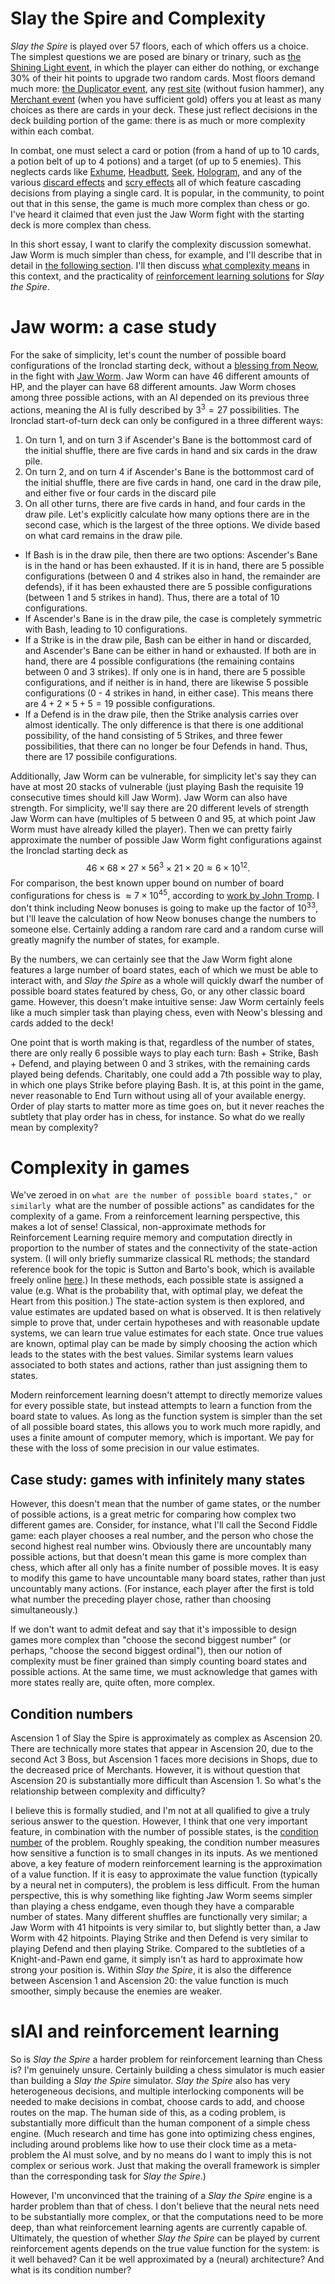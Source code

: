 # Slay the Spire and Complexity

*Slay the Spire* is played over 57 floors, each of which offers us a choice. The simplest questions we are posed are binary or trinary, such as [the Shining Light event](https://slay-the-spire.fandom.com/wiki/Shining_Light), in which the player can either do nothing, or exchange 30% of their hit points to upgrade two random cards. Most floors demand much more: [the Duplicator event](https://slay-the-spire.fandom.com/wiki/Duplicator), any [rest site](https://slay-the-spire.fandom.com/wiki/Rest_Site) (without fusion hammer), any [Merchant event](https://slay-the-spire.fandom.com/wiki/Merchant) (when you have sufficient gold) offers you at least as many choices as there are cards in your deck. These just reflect decisions in the deck building portion of the game: there is as much or more complexity within each combat. 

In combat, one must select a card or potion (from a hand of up to 10 cards, a potion belt of up to 4 potions) and a target (of up to 5 enemies). This neglects cards like [Exhume](https://slay-the-spire.fandom.com/wiki/Exhume), [Headbutt](https://slay-the-spire.fandom.com/wiki/Headbutt), [Seek](https://slay-the-spire.fandom.com/wiki/Seek), [Hologram](https://slay-the-spire.fandom.com/wiki/Hologram), and any of the various [discard effects](https://slay-the-spire.fandom.com/wiki/Discard) and  [scry effects](https://slay-the-spire.fandom.com/wiki/Scry) all of which feature cascading decisions from playing a single card. It is popular, in the community, to point out that in this sense, the game is much more complex than chess or go. I've heard it claimed that even just the Jaw Worm fight with the starting deck is more complex than chess. 

In this short essay, I want to clarify the complexity discussion somewhat. Jaw Worm is much simpler than chess, for example, and I'll describe that in detail in [the following section](#jaw-worm-a-case-study). I'll then discuss [what complexity means](#complexity-in-games) in this context, and the practicality of [reinforcement learning solutions](#slAI-and-reinforcement-learning) for *Slay the Spire*. 

# Jaw worm: a case study
For the sake of simplicity, let's count the number of possible board configurations of the Ironclad starting deck, without a [blessing from Neow](https://slay-the-spire.fandom.com/wiki/Neow), in the fight with [Jaw Worm](https://slay-the-spire.fandom.com/wiki/Jaw_Worm). Jaw Worm can have 46 different amounts of HP, and the player can have 68 different amounts. Jaw Worm choses among three possible actions, with an AI depended on its previous three actions, meaning the AI is fully described by $3^3 = 27$ possibilities. The Ironclad start-of-turn deck can only be configured in a three different ways:
 1. On turn 1, and on turn 3 if Ascender's Bane is the bottommost card of the initial shuffle, there are five cards in hand and six cards in the draw pile.
 2. On turn 2, and on turn 4 if Ascender's Bane is the bottommost card of the initial shuffle, there are five cards in hand, one card in the draw pile, and either five or four cards in the discard pile
 3. On all other turns, there are five cards in hand, and four cards in the draw pile. 
Let's explicitly calculate how many options there are in the second case, which is the largest of the three options. We divide based on what card remains in the draw pile. 
 - If Bash is in the draw pile, then there are two options: Ascender's Bane is in the hand or has been exhausted. If it is in hand, there are 5 possible configurations (between 0 and 4 strikes also in hand, the remainder are defends), if it has been exhausted there are 5 possible configurations (between 1 and 5 strikes in hand). Thus, there are a total of 10 configurations.
 - If Ascender's Bane is in the draw pile, the case is completely symmetric with Bash, leading to 10 configurations.
 - If a Strike is in the draw pile, Bash can be either in hand or discarded, and Ascender's Bane can be either in hand or exhausted. If both are in hand, there are 4 possible configurations (the remaining contains between 0 and 3 strikes). If only one is in hand, there are 5 possible configurations, and if neither is in hand, there are likewise 5 possible configurations (0 - 4 strikes in hand, in either case). This means there are $4+2\times 5 + 5 = 19$ possible configurations. 
 - If a Defend is in the draw pile, then the Strike analysis carries over almost identically. The only difference is that there is one additional possibility, of the hand consisting of 5 Strikes, and three fewer possibilities, that there can no longer be four Defends in hand. Thus, there are 17 possibile configurations. 

Additionally, Jaw Worm can be vulnerable, for simplicity let's say they can have at most 20 stacks of vulnerable (just playing Bash the requisite 19 consecutive times should kill Jaw Worm). Jaw Worm can also have strength. For simplicity, we'll say there are 20 different levels of strength Jaw Worm can have (multiples of 5 between 0 and 95, at which point Jaw Worm must have already killed the player). Then we can pretty fairly approximate the number of possible Jaw Worm fight configurations against the Ironclad starting deck as
$$46 \times 68 \times 27 \times 56^3 \times 21 \times 20 \approx 6 \times 10^12. $$
For comparison, the best known upper bound on number of board configurations for chess is $\approx 7 \times 10^45$, according to [work by John Tromp](https://math.stackexchange.com/questions/1406919/how-many-legal-states-of-chess-exists). I don't think including Neow bonuses is going to make up the factor of $10^33$, but I'll leave the calculation of how Neow bonuses change the numbers to someone else. Certainly adding a random rare card and a random curse will greatly magnify the number of states, for example. 

By the numbers, we can certainly see that the Jaw Worm fight alone features a large number of board states, each of which we must be able to interact with, and *Slay the Spire* as a whole will quickly dwarf the number of possible board states featured by chess, Go, or any other classic board game. However, this doesn't make intuitive sense: Jaw Worm certainly feels like a much simpler task than playing chess, even with Neow's blessing and cards added to the deck! 

One point that is worth making is that, regardless of the number of states, there are only really 6 possible ways to play each turn: Bash + Strike, Bash + Defend, and playing between 0 and 3 strikes, with the remaining cards played being defends. Charitably, one could add a 7th possible way to play, in which one plays Strike before playing Bash. It is, at this point in the game, never reasonable to End Turn without using all of your available energy. Order of play starts to matter more as time goes on, but it never reaches the subtlety that play order has in chess, for instance. So what do we really mean by complexity? 

# Complexity in games
We've zeroed in on ``what are the number of possible board states," or similarly ``what are the number of possible actions" as candidates for the complexity of a game. From a reinforcement learning perspective, this makes a lot of sense! Classical, non-approximate methods for Reinforcement Learning require memory and computation directly in proportion to the number of states and the connectivity of the state-action system. (I will only briefly summarize classical RL methods; the standard reference book for the topic is Sutton and Barto's book, which is available freely online [here](http://incompleteideas.net/book/the-book-2nd.html).) In these methods, each possible state is assigned a value (e.g. What is the probability that, with optimal play, we defeat the Heart from this position.) The state-action system is then explored, and value estimates are updated based on what is observed. It is then relatively simple to prove that, under certain hypotheses and with reasonable update systems, we can learn true value estimates for each state. Once true values are known, optimal play can be made by simply choosing the action which leads to the states with the best values. Similar systems learn values associated to both states and actions, rather than just assigning them to states.

Modern reinforcement learning doesn't attempt to directly memorize values for every possible state, but instead attempts to learn a function from the board state to values. As long as the function system is simpler than the set of all possible board states, this allows you to work much more rapidly, and uses a finite amount of computer memory, which is important. We pay for these with the loss of some precision in our value estimates. 

## Case study: games with infinitely many states
However, this doesn't mean that the number of game states, or the number of possible actions, is a great metric for comparing how complex two different games are. Consider, for instance, what I'll call the Second Fiddle game: each player chooses a real number, and the person who chose the second highest real number wins. Obviously there are uncountably many possible actions, but that doesn't mean this game is more complex than chess, which after all only has a finite number of possible moves. It is easy to modify this game to have uncountable many board states, rather than just uncountably many actions. (For instance, each player after the first is told what number the preceding player chose, rather than choosing simultaneously.) 

If we don't want to admit defeat and say that it's impossible to design games more complex than "choose the second biggest number" (or perhaps, "choose the second biggest ordinal"), then our notion of complexity must be finer grained than simply counting board states and possible actions. At the same time, we must acknowledge that games with more states really are, quite often, more complex.

## Condition numbers
Ascension 1 of Slay the Spire is approximately as complex as Ascension 20. There are technically more states that appear in Ascension 20, due to the second Act 3 Boss, but Ascension 1 faces more decisions in Shops, due to the decreased price of Merchants. However, it is without question that Ascension 20 is substantially more difficult than Ascension 1. So what's the relationship between complexity and difficulty? 

I believe this is formally studied, and I'm not at all qualified to give a truly serious answer to the question. However, I think that one very important feature, in combination with the number of possible states, is the [condition number](https://en.wikipedia.org/wiki/Condition_number) of the problem. Roughly speaking, the condition number measures how sensitive a function is to small changes in its inputs. As we mentioned above, a key feature of modern reinforcement learning is the approximation of a value function. If it is easy to approximate the value function (typically by a neural net in computers), the problem is less difficult. From the human perspective, this is why something like fighting Jaw Worm seems simpler than playing a chess endgame, even though they have a comparable number of states. Many different shuffles are functionally very similar; a Jaw Worm with 41 hitpoints is very similar to, but slightly better than, a Jaw Worm with 42 hitpoints. Playing Strike and then Defend is very similar to playing Defend and then playing Strike. Compared to the subtleties of a Knight-and-Pawn end game, it simply isn't as hard to approximate how strong your position is. Within *Slay the Spire*, it is also the difference between Ascension 1 and Ascension 20: the value function is much smoother, simply because the enemies are weaker. 

# slAI and reinforcement learning
So is *Slay the Spire* a harder problem for reinforcement learning than Chess is? I'm genuinely unsure. Certainly building a chess simulator is much easier than building a *Slay the Spire* simulator. *Slay the Spire* also has very heterogeneous decisions, and multiple interlocking components will be needed to make decisions in combat, choose cards to add, and choose routes on the map. The human side of this, as a coding problem, is substantially more difficult than the human component of a simple chess engine. (Much research and time has gone into optimizing chess engines, including around problems like how to use their clock time as a meta-problem the AI must solve, and by no means do I want to imply this is not complex or serious work. Just that making the overall framework is simpler than the corresponding task for *Slay the Spire*.) 

However, I'm unconvinced that the training of a *Slay the Spire* engine is a harder problem than that of chess. I don't believe that the neural nets need to be substantially more complex, or that the computations need to be more deep, than what reinforcement learning agents are currently capable of. Ultimately, the question of whether *Slay the Spire* can be played by current reinforcement agents depends on the true value function for the system: is it well behaved? Can it be well approximated by a (neural) architecture? And what is its condition number?
